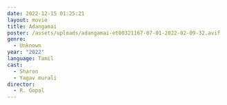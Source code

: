 ```yaml
---
date: 2022-12-15 01:25:21
layout: movie
title: Adangamai
poster: /assets/uploads/adangamai-et00321167-07-01-2022-02-09-32.avif
genre:
  - Unknown
year: "2022"
language: Tamil
cast:
  - Sharon
  - Yagav murali
director:
  - R. Gopal
---
```

